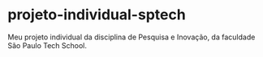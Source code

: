 # projeto-individual-sptech
Meu projeto individual da disciplina de Pesquisa e Inovação, da faculdade São Paulo Tech School. 
